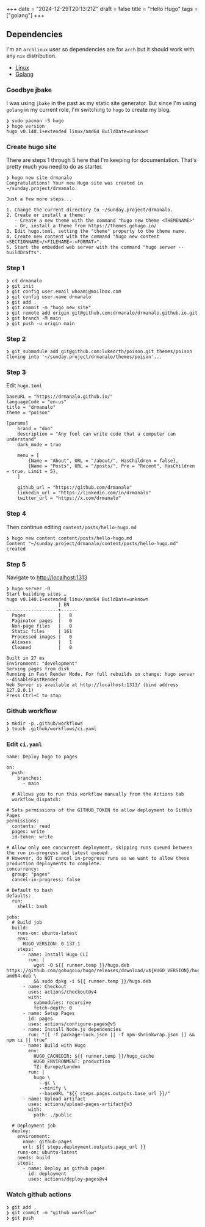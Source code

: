 +++
date = "2024-12-29T20:13:21Z"
draft = false
title = "Hello Hugo"
tags = ["golang"]
+++

## Dependencies 
I'm an `archlinux` user so dependencies are for `arch` but it should work with any `nix` distribution.
- [Linux](https://wiki.archlinux.org/title/Installation_guide)
- [Golang](https://go.dev/doc/install)

### Goodbye jbake
I was using `jbake` in the past as my static site generator. But since I'm using `golang` in my current role, I'm switching to `hugo` to create my blog.

```
❯ sudo pacman -S hugo
❯ hugo version
hugo v0.140.1+extended linux/amd64 BuildDate=unknown
```

### Create hugo site
There are steps 1 through 5 here that I'm keeping for documentation. That's pretty much you need to do as starter.
```
❯ hugo new site drmanalo
Congratulations! Your new Hugo site was created in ~/sunday.project/drmanalo.

Just a few more steps...

1. Change the current directory to ~/sunday.project/drmanalo.
2. Create or install a theme:
   - Create a new theme with the command "hugo new theme <THEMENAME>"
   - Or, install a theme from https://themes.gohugo.io/
3. Edit hugo.toml, setting the "theme" property to the theme name.
4. Create new content with the command "hugo new content <SECTIONNAME>/<FILENAME>.<FORMAT>".
5. Start the embedded web server with the command "hugo server --buildDrafts".
```

### Step 1
```
❯ cd drmanalo
❯ git init
❯ git config user.email whoami@mailbox.com
❯ git config user.name drmanalo
❯ git add .
❯ git commit -m "hugo new site"
❯ git remote add origin git@github.com:drmanalo/drmanalo.github.io.git
❯ git branch -M main
❯ git push -u origin main
```

### Step 2
```
❯ git submodule add git@github.com:lukeorth/poison.git themes/poison
Cloning into '~/sunday.project/drmanalo/themes/poison'...
```

### Step 3
Edit `hugo.toml`
```
baseURL = "https://drmanalo.github.io/"
languageCode = "en-us"
title = "drmanalo"
theme = "poison"

[params]
    brand = "don"
    description = "Any fool can write code that a computer can understand"
    dark_mode = true

    menu = [
        {Name = "About", URL = "/about/", HasChildren = false},
        {Name = "Posts", URL = "/posts/", Pre = "Recent", HasChildren = true, Limit = 5},
    ]

    github_url = "https://github.com/drmanalo"
    linkedin_url = "https://linkedin.com/in/drmanalo"
    twitter_url = "https://x.com/drmanalo"
```

### Step 4
Then continue editing `content/posts/hello-hugo.md`
```
❯ hugo new content content/posts/hello-hugo.md
Content "~/sunday.project/drmanalo/content/posts/hello-hugo.md" created
```

### Step 5
Navigate to [http://localhost:1313](http://localhost:1313)
```
❯ hugo server -D
Start building sites … 
hugo v0.140.1+extended linux/amd64 BuildDate=unknown
                   | EN   
-------------------+------
  Pages            |   8  
  Paginator pages  |   0  
  Non-page files   |   0  
  Static files     | 161  
  Processed images |   0  
  Aliases          |   1  
  Cleaned          |   0  

Built in 27 ms
Environment: "development"
Serving pages from disk
Running in Fast Render Mode. For full rebuilds on change: hugo server --disableFastRender
Web Server is available at http://localhost:1313/ (bind address 127.0.0.1) 
Press Ctrl+C to stop
```

### Github workflow
```
❯ mkdir -p .github/workflows
❯ touch .github/workflows/ci.yaml
```

### Edit `ci.yaml`
```
name: Deploy hugo to pages

on:
  push:
    branches:
      - main

  # Allows you to run this workflow manually from the Actions tab
  workflow_dispatch:

# Sets permissions of the GITHUB_TOKEN to allow deployment to GitHub Pages
permissions:
  contents: read
  pages: write
  id-token: write

# Allow only one concurrent deployment, skipping runs queued between the run in-progress and latest queued.
# However, do NOT cancel in-progress runs as we want to allow these production deployments to complete.
concurrency:
  group: "pages"
  cancel-in-progress: false

# Default to bash
defaults:
  run:
    shell: bash

jobs:
  # Build job
  build:
    runs-on: ubuntu-latest
    env:
      HUGO_VERSION: 0.137.1
    steps:
      - name: Install Hugo CLI
        run: |
          wget -O ${{ runner.temp }}/hugo.deb https://github.com/gohugoio/hugo/releases/download/v${HUGO_VERSION}/hugo_extended_${HUGO_VERSION}_linux-amd64.deb \
          && sudo dpkg -i ${{ runner.temp }}/hugo.deb          
      - name: Checkout
        uses: actions/checkout@v4
        with:
          submodules: recursive
          fetch-depth: 0
      - name: Setup Pages
        id: pages
        uses: actions/configure-pages@v5
      - name: Install Node.js dependencies
        run: "[[ -f package-lock.json || -f npm-shrinkwrap.json ]] && npm ci || true"
      - name: Build with Hugo
        env:
          HUGO_CACHEDIR: ${{ runner.temp }}/hugo_cache
          HUGO_ENVIRONMENT: production
          TZ: Europe/London
        run: |
          hugo \
            --gc \
            --minify \
            --baseURL "${{ steps.pages.outputs.base_url }}/"          
      - name: Upload artifact
        uses: actions/upload-pages-artifact@v3
        with:
          path: ./public

  # Deployment job
  deploy:
    environment:
      name: github-pages
      url: ${{ steps.deployment.outputs.page_url }}
    runs-on: ubuntu-latest
    needs: build
    steps:
      - name: Deploy as github pages
        id: deployment
        uses: actions/deploy-pages@v4
```        

### Watch github actions
```
❯ git add .
❯ git commit -m "github workflow"
❯ git push
```
